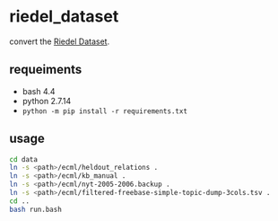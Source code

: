 # riedel_dataset

convert the [Riedel Dataset](http://iesl.cs.umass.edu/riedel/ecml/).

## requeiments

* bash 4.4
* python 2.7.14
* `python -m pip install -r requirements.txt`

## usage

```bash
cd data
ln -s <path>/ecml/heldout_relations .
ln -s <path>/ecml/kb_manual .
ln -s <path>/ecml/nyt-2005-2006.backup .
ln -s <path>/ecml/filtered-freebase-simple-topic-dump-3cols.tsv .
cd ..
bash run.bash
```